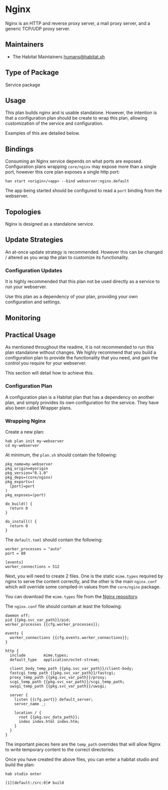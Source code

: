 # Nginx

Nginx is an HTTP and reverse proxy server, a mail proxy server, and a generic TCP/UDP proxy server.

## Maintainers

* The Habitat Maintainers <humans@habitat.sh>

## Type of Package

Service package

## Usage

This plan builds nginx and is usable standalone. However, the intention is that a configuration plan should be create to wrap this plan, allowing customization of the service and configuration.

Examples of this are detailed below.

## Bindings

Consuming an Nginx service depends on what ports are exposed. Configuration plans wrapping `core/nginx` may expose more than a single port, however this core plan exposes a single http port:

```
han start <origin>/<app> --bind webserver:nginx.default
```

The app being started should be configured to read a `port` binding from the webserver.

## Topologies

Nginx is designed as a standalone service.

## Update Strategies

An at-once update strategy is recommended. However this can be changed / altered as you wrap the plan to customize its functionality.

### Configuration Updates

It is highly recommended that this plan not be used directly as a service to run your webserver.

Use this plan as a dependency of your plan, providing your own configuration and settings.

## Monitoring

## Practical Usage

As mentioned throughout the readme, it is not recommended to run this plan standalone without changes. We highly recommend that you build a configuration plan to provide the functionality that you need, and gain the control you require for your webserver.

This section will detail how to achieve this.

### Configuration Plan

A configuration plan is a Habitat plan that has a dependency on another plan, and simply provides its own configuration for the service. They have also been called Wrapper plans.

### Wrapping Nginx

Create a new plan:

```
hab plan init my-webserver
cd my-webserver
```

At minimum, the `plan.sh` should contain the following:

```
pkg_name=my-webserver
pkg_origin=myorigin
pkg_version="0.1.0"
pkg_deps=(core/nginx)
pkg_exports=(
  [port]=port
)
pkg_exposes=(port)

do_build() {
  return 0
}

do_install() {
  return 0
}
```

The `default.toml` should contain the following:

```
worker_processes = "auto"
port = 80

[events]
worker_connections = 512
```

Next, you will need to create 2 files. One is the static `mime.types` required by nginx to serve the content correctly, and the other is the main `nginx.conf` which will override some compiled-in values from the `core/nginx` package.

You can download the `mime.types` file from the [Nginx repository][mime-types].

The `nginx.conf` file should contain at least the following:

```
daemon off;
pid {{pkg.svc_var_path}}/pid;
worker_processes {{cfg.worker_processes}};

events {
  worker_connections {{cfg.events.worker_connections}};
}

http {
  include        mime.types;
  default_type   application/octet-stream;

  client_body_temp_path {{pkg.svc_var_path}}/client-body;
  fastcgi_temp_path {{pkg.svc_var_path}}/fastcgi;
  proxy_temp_path {{pkg.svc_var_path}}/proxy;
  scgi_temp_path {{pkg.svc_var_path}}/scgi_temp_path;
  uwsgi_temp_path {{pkg.svc_var_path}}/uwsgi;

  server {
    listen {{cfg.port}} default_server;
    server_name _;

    location / {
      root {{pkg.svc_data_path}};
      index index.html index.htm;
    }
  }
}
```

The important pieces here are the `temp_path` overrides that will allow Nginx to write temporary content to the correct directories.

Once you have created the above files, you can enter a habitat studio and build the plan:

```
hab studio enter

[1][default:/src:0]# build
```

[mime-types]: https://github.com/nginx/nginx/blob/master/conf/mime.types
